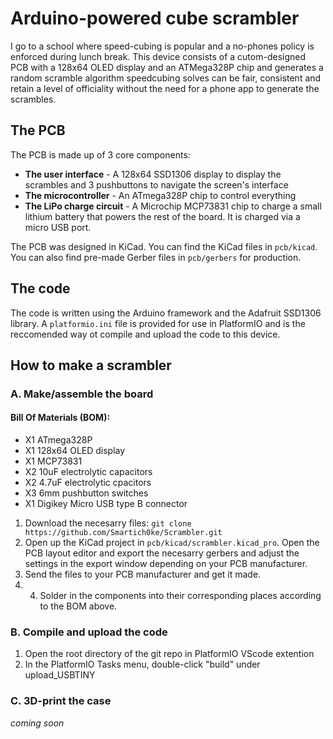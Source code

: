 # Arduino-powered cube scrambler

I go to a school where speed-cubing is popular and a no-phones policy is enforced during lunch break. This device consists of a cutom-designed PCB with a 128x64 OLED display and an ATMega328P chip and generates a random scramble algorithm speedcubing solves can be fair, consistent and retain a level of officiality without the need for a phone app to generate the scrambles.

## The PCB
The PCB is made up of 3 core components:

 * **The user interface** - A 128x64 SSD1306 display to display the scrambles and 3 pushbuttons to navigate the screen's interface
 * **The microcontroller** - An ATmega328P chip to control everything
 * **The LiPo charge circuit** - A Microchip MCP73831 chip to charge a small lithium battery that powers the rest of the board. It is charged via a micro USB port.

The PCB was designed in KiCad. You can find the KiCad files in `pcb/kicad`. You can also find pre-made Gerber files in `pcb/gerbers` for production.

## The code

The code is written using the Arduino framework and the Adafruit SSD1306 library. A `platformio.ini` file is provided for use in PlatformIO and is the reccomended way ot compile and upload the code to this device.

## How to make a scrambler

### A. Make/assemble the board

#### Bill Of Materials (BOM):
 * X1 ATmega328P
 * X1 128x64 OLED display
 * X1 MCP73831
 * X2 10uF electrolytic capacitors
 * X2 4.7uF electrolytic cpacitors
 * X3 6mm pushbutton switches
 * X1 Digikey Micro USB type B connector

 1. Download the necesarry files: `git clone https://github.com/Smartich0ke/Scrambler.git`
 2. Open up the KiCad project in `pcb/kicad/scrambler.kicad_pro`. Open the PCB layout editor and export the necesarry gerbers and adjust the settings in the export window depending on your PCB manufacturer.
 3. Send the files to your PCB manufacturer and get it made.
 4.  4. Solder in the components into their corresponding places according to the BOM above.

### B. Compile and upload the code
 1. Open the root directory of the git repo in PlatformIO VScode extention
 2. In the PlatformIO Tasks menu, double-click "build" under upload_USBTINY
### C. 3D-print the case
*coming soon*

